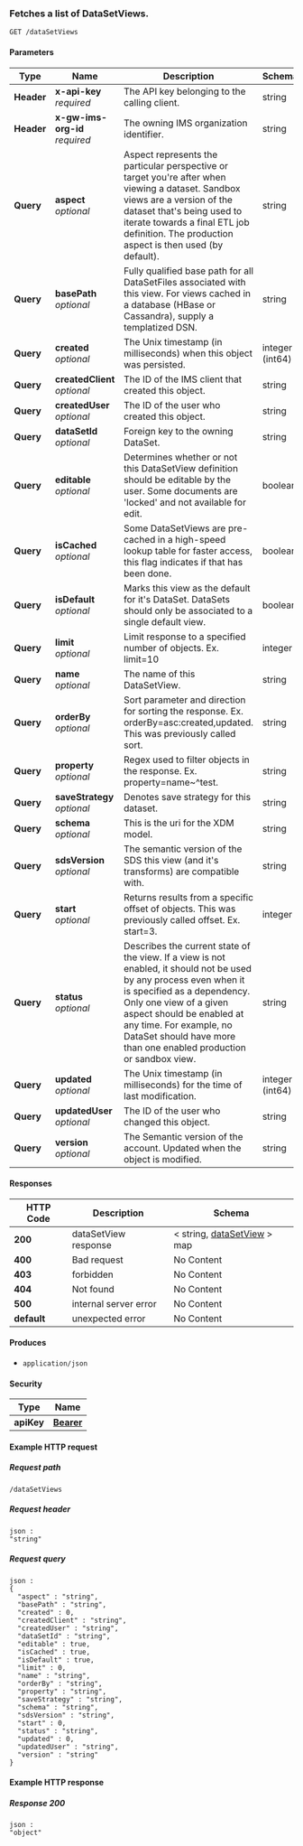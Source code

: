 
<a name="get_data_set_views"></a>
### Fetches a list of DataSetViews.
```
GET /dataSetViews
```


#### Parameters

|Type|Name|Description|Schema|
|---|---|---|---|
|**Header**|**x-api-key**  <br>*required*|The API key belonging to the calling client.|string|
|**Header**|**x-gw-ims-org-id**  <br>*required*|The owning IMS organization identifier.|string|
|**Query**|**aspect**  <br>*optional*|Aspect represents the particular perspective or target you're after when viewing a dataset. Sandbox views are a version of the dataset that's being used to iterate towards a final ETL job definition. The production aspect is then used (by default).|string|
|**Query**|**basePath**  <br>*optional*|Fully qualified base path for all DataSetFiles associated with this view. For views cached in a database (HBase or Cassandra), supply a templatized DSN.|string|
|**Query**|**created**  <br>*optional*|The Unix timestamp (in milliseconds) when this object was persisted.|integer (int64)|
|**Query**|**createdClient**  <br>*optional*|The ID of the IMS client that created this object.|string|
|**Query**|**createdUser**  <br>*optional*|The ID of the user who created this object.|string|
|**Query**|**dataSetId**  <br>*optional*|Foreign key to the owning DataSet.|string|
|**Query**|**editable**  <br>*optional*|Determines whether or not this DataSetView definition should be editable by the user.  Some documents are 'locked' and not available for edit.|boolean|
|**Query**|**isCached**  <br>*optional*|Some DataSetViews are pre-cached in a high-speed lookup table for faster access, this flag indicates if that has been done.|boolean|
|**Query**|**isDefault**  <br>*optional*|Marks this view as the default for it's DataSet. DataSets should only be associated to a single default view.|boolean|
|**Query**|**limit**  <br>*optional*|Limit response to a specified number of objects. Ex. limit=10|integer|
|**Query**|**name**  <br>*optional*|The name of this DataSetView.|string|
|**Query**|**orderBy**  <br>*optional*|Sort parameter and direction for sorting the response. Ex. orderBy=asc:created,updated. This was previously called sort.|string|
|**Query**|**property**  <br>*optional*|Regex used to filter objects in the response. Ex. property=name~^test.|string|
|**Query**|**saveStrategy**  <br>*optional*|Denotes save strategy for this dataset.|string|
|**Query**|**schema**  <br>*optional*|This is the uri for the XDM model.|string|
|**Query**|**sdsVersion**  <br>*optional*|The semantic version of the SDS this view (and it's transforms) are compatible with.|string|
|**Query**|**start**  <br>*optional*|Returns results from a specific offset of objects. This was previously called offset. Ex. start=3.|integer|
|**Query**|**status**  <br>*optional*|Describes the current state of the view.  If a view is not enabled, it should not be used by any process even when it is specified as a dependency. Only one view of a given aspect should be enabled at any time. For example, no DataSet should have more than one enabled production or sandbox view.|string|
|**Query**|**updated**  <br>*optional*|The Unix timestamp (in milliseconds) for the time of last modification.|integer (int64)|
|**Query**|**updatedUser**  <br>*optional*|The ID of the user who changed this object.|string|
|**Query**|**version**  <br>*optional*|The Semantic version of the account. Updated when the object is modified.|string|


#### Responses

|HTTP Code|Description|Schema|
|---|---|---|
|**200**|dataSetView response|< string, [dataSetView](../definitions/dataSetView.md#datasetview) > map|
|**400**|Bad request|No Content|
|**403**|forbidden|No Content|
|**404**|Not found|No Content|
|**500**|internal server error|No Content|
|**default**|unexpected error|No Content|


#### Produces

* `application/json`


#### Security

|Type|Name|
|---|---|
|**apiKey**|**[Bearer](security.md#bearer)**|


#### Example HTTP request

##### Request path
```
/dataSetViews
```


##### Request header
```
json :
"string"
```


##### Request query
```
json :
{
  "aspect" : "string",
  "basePath" : "string",
  "created" : 0,
  "createdClient" : "string",
  "createdUser" : "string",
  "dataSetId" : "string",
  "editable" : true,
  "isCached" : true,
  "isDefault" : true,
  "limit" : 0,
  "name" : "string",
  "orderBy" : "string",
  "property" : "string",
  "saveStrategy" : "string",
  "schema" : "string",
  "sdsVersion" : "string",
  "start" : 0,
  "status" : "string",
  "updated" : 0,
  "updatedUser" : "string",
  "version" : "string"
}
```


#### Example HTTP response

##### Response 200
```
json :
"object"
```



